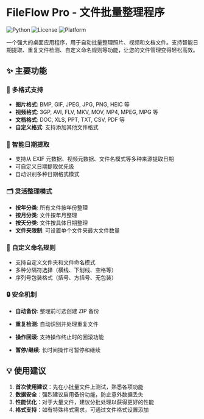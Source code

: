 # FileFlow Pro - 文件批量整理程序

![Python](https://img.shields.io/badge/Python-3.8+-blue.svg)
![License](https://img.shields.io/badge/License-AGPL%203.0-green.svg)
![Platform](https://img.shields.io/badge/Platform-Windows-lightgrey.svg)

一个强大的桌面应用程序，用于自动批量整理照片、视频和文档文件。支持智能日期提取、重复文件检测、自定义命名规则等功能，让您的文件管理变得轻松高效。

## ✨ 主要功能

### 📁 多格式支持
- **图片格式**: BMP, GIF, JPEG, JPG, PNG, HEIC 等
- **视频格式**: 3GP, AVI, FLV, MKV, MOV, MP4, MPEG, MPG 等  
- **文档格式**: DOC, XLS, PPT, TXT, CSV, PDF 等
- **自定义格式**: 支持添加其他文件格式

### 📅 智能日期提取
- 支持从 EXIF 元数据、视频元数据、文件名模式等多种来源提取日期
- 可自定义日期提取优先级
- 自动识别多种日期格式模式

### 🗂️ 灵活整理模式
- **按年分类**: 所有文件按年份整理
- **按月分类**: 文件按年月整理  
- **按天分类**: 文件按具体日期整理
- **文件夹限制**: 可设置单个文件夹最大文件数量

### 🔧 自定义命名规则
- 支持自定义文件夹和文件命名模式
- 多种分隔符选择（横线、下划线、空格等）
- 序列号包装格式（括号、方括号、无包装）

### 🔒 安全机制
- **自动备份**: 整理前可选创建 ZIP 备份

- **重复检测**: 自动识别并处理重复文件

- **操作回滚**: 支持操作终止时的回滚功能

- **暂停/继续**: 长时间操作可暂停和继续

  

## 💡 使用建议

1. **首次使用建议**：先在小批量文件上测试，熟悉各项功能
2. **数据安全**：强烈建议启用备份功能，防止意外数据丢失
3. **性能优化**：对于大量文件，建议分批处理以获得更好的性能
4. **格式支持**：如有特殊格式需求，可通过文件格式设置添加